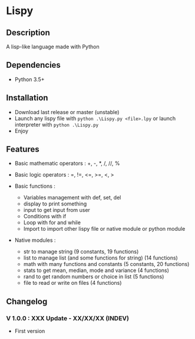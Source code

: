 # Lispy

## Description

A lisp-like language made with Python

## Dependencies

- Python 3.5+

## Installation

- Download last release or master (unstable)
- Launch any lispy file with `python .\Lispy.py <file>.lpy` or launch interpreter with `python .\Lispy.py`
- Enjoy

## Features

- Basic mathematic operators : +, -, *, /, //, %
- Basic logic operators : =, !=, <=, >=, <, >
- Basic functions :

  - Variables management with def, set, del
  - display to print something
  - input to get input from user
  - Conditions with if
  - Loop with for and while
  - Import to import other lispy file or native module or python module

- Native modules :

  - str to manage string (9 constants, 19 functions)
  - list to manage list (and some functions for string) (14 functions)
  - math with many functions and constants (5 constants, 20 functions)
  - stats to get mean, median, mode and variance (4 functions)
  - rand to get random numbers or choice in list (5 functions)
  - file to read or write on files (4 functions)

## Changelog

### V 1.0.0 : XXX Update - XX/XX/XX (INDEV)

- First version